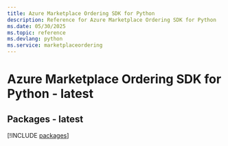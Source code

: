 ```yaml
---
title: Azure Marketplace Ordering SDK for Python
description: Reference for Azure Marketplace Ordering SDK for Python
ms.date: 05/30/2025
ms.topic: reference
ms.devlang: python
ms.service: marketplaceordering
---
```

# Azure Marketplace Ordering SDK for Python - latest
## Packages - latest
[!INCLUDE [packages](marketplace-ordering-index.md)]